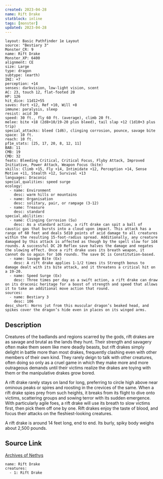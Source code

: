 ```yaml
---
created: 2023-04-28
name: Rift Drake
statblock: inline
tags: [monster]
updated: 2023-04-28
---
```

```statblock
layout: Basic Pathfinder 1e Layout
source: "Bestiary 3"
Monster_CR: 9
name: Rift Drake
Monster_XP: 6400
alignment: CE
size: Large
type: dragon
subtype: (earth)
INI: +7
perception: +14
senses: darkvision, low-light vision, scent
AC: 23, touch 12, flat-footed 20
HP: 126
hit_dice: 11d12+55
saves: Fort +12, Ref +10, Will +8
immune: paralysis, sleep
resist: acid 30
speed: 30 ft., fly 60 ft. (average), climb 20 ft.
melee: bite +18 (2d8+10/19-20 plus bleed), tail slap +12 (1d10+3 plus trip)
special_attacks: bleed (1d6), clinging corrosion, pounce, savage bite
space: 10 ft.
reach: 10 ft.
pf1e_stats: [25, 17, 20, 8, 12, 11]
BAB: 11
CMB: 19
CMD: 32
feats: Bleeding Critical, Critical Focus, Flyby Attack, Improved Initiative, Power Attack, Weapon Focus (bite)
skills: Climb +15, Fly +14, Intimidate +12, Perception +14, Sense Motive +11, Stealth +12, Survival +13
languages: Draconic
special_qualities: speed surge
ecology:
  - name: Environment
    desc: warm hills or mountains
  - name: Organisation
    desc: solitary, pair, or rampage (3-12)
  - name: Treasure
    desc: standard
special_abilities:
  - name: Clinging Corrosion (Su)
    desc: As a standard action, a rift drake can spit a ball of caustic gas that bursts into a cloud upon impact. This attack has a range of 60 feet and deals 5d10 points of acid damage to all creatures within the resulting 15-foot-radius spread. Additionally, any creature damaged by this attack is affected as though by the spell slow for 1d4 rounds. A successful DC 20 Reflex save halves the damage and negates the slowing effect. Once a rift drake uses its breath weapon, it cannot do so again for 1d6 rounds. The save DC is Constitution-based.
  - name: Savage Bite (Ex)
    desc: A rift drake applies 1-1/2 times its Strength bonus to damage dealt with its bite attack, and it threatens a critical hit on a 19-20.
  - name: Speed Surge (Ex)
    desc: Three times per day as a swift action, a rift drake can draw on its draconic heritage for a boost of strength and speed that allows it to take an additional move action that round.
sources:
  - name: Bestiary 3
    desc: 106
desc_short: Horns jut from this muscular dragon’s beaked head, and spikes cover the dragon’s hide even in places on its winged arms.
```
## Description
Creatures of the badlands and regions scarred by the gods, rift drakes are as savage and brutal as the lands they hunt. Their strength and savagery often make them seem like mere deadly beasts, but rift drakes simply delight in battle more than most drakes, frequently clashing even with other members of their own kind. They rarely deign to talk with other creatures, often doing so only as a cruel game in which they make more and more outrageous demands until their victims realize the drakes are toying with them or the manipulative drakes grow bored.

A rift drake rarely stays on land for long, preferring to circle high above near ominous peaks or spires and roosting in the crevices of the same. When a rift drake spies prey from such heights, it breaks from its flight to dive onto victims, scattering groups and sowing terror with its sudden emergence. With particularly agile foes, a rift drake will use its breath to slow victims first, then pick them off one by one. Rift drakes enjoy the taste of blood, and focus their attacks on the fleshiest-looking creatures.

A rift drake is around 14 feet long, end to end. Its burly, spiky body weighs about 2,500 pounds.
## Source Link
[Archives of Nethys](https://aonprd.com/MonsterDisplay.aspx?ItemName=Rift%20Drake)
```encounter-table
name: Rift Drake
creatures:
  - 1: Rift Drake
```

